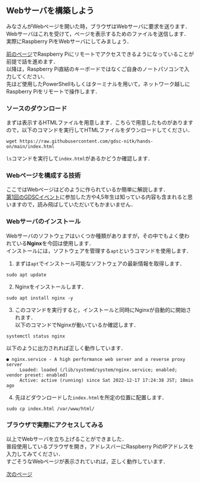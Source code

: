 ## Webサーバを構築しよう
みなさんがWebページを開いた時，ブラウザはWebサーバに要求を送ります．  
Webサーバはこれを受けて，ページを表示するためのファイルを送信します．  
実際にRaspberry PiをWebサーバにしてみましょう．  
  
[前のページ](raspi-access.md)でRaspberry Piにリモートでアクセスできるようになっていることが前提で話を進めます．  
以降は，Raspberry Pi直結のキーボードではなくご自身のノートパソコンで入力してください．  
先ほど使用したPowerShellもしくはターミナルを用いて，ネットワーク越しにRaspberry Piをリモートで操作します．  

### ソースのダウンロード
まずは表示するHTMLファイルを用意します．こちらで用意したものがありますので，以下のコマンドを実行してHTMLファイルをダウンロードしてください．

```
wget https://raw.githubusercontent.com/gdsc-nitk/hands-on/main/index.html
```
`ls`コマンドを実行して`index.html`があるかどうか確認します．

### Webページを構成する技術
ここではWebページはどのように作られているか簡単に解説します．  
[第1回のGDSCイベント](https://gdsc.community.dev/e/mpsaja/)に参加した方や4,5年生は知っている内容も含まれると思いますので，読み飛ばしていただいてもかまいません．

### Webサーバのインストール
Webサーバのソフトウェアはいくつか種類がありますが，その中でもよく使われている**Nginx**を今回は使用します．    
インストールには，ソフトウェアを管理する`apt`というコマンドを使用します．  

1. まずは`apt`でインストール可能なソフトウェアの最新情報を取得します．

```
sudo apt update
```

2. Nginxをインストールします．

```
sudo apt install nginx -y
```

3. このコマンドを実行すると，インストールと同時にNginxが自動的に開始されます．  
以下のコマンドでNginxが動いているか確認します．

```
systemctl status nginx
```

以下のように出力されれば正しく動作しています．
```
● nginx.service - A high performance web server and a reverse proxy server
     Loaded: loaded (/lib/systemd/system/nginx.service; enabled; vendor preset: enabled)
     Active: active (running) since Sat 2022-12-17 17:24:38 JST; 10min ago
```


4. 先ほどダウンロードした`index.html`を所定の位置に配置します．

```
sudo cp index.html /var/www/html/
```

### ブラウザで実際にアクセスしてみる
以上でWebサーバを立ち上げることができました．  
普段使用しているブラウザを開き，アドレスバーにRaspberry PiのIPアドレスを入力してみてください．  
すごそうなWebページが表示されていれば，正しく動作しています．  
  
[次のページ](final.md)